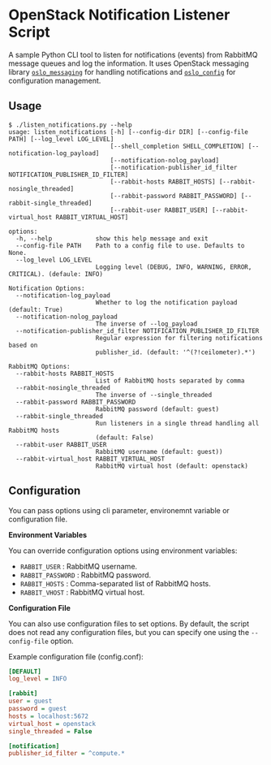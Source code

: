 # OpenStack Notification Listener Script

A sample Python CLI tool to listen for notifications (events) from RabbitMQ
message queues and log the information. It uses OpenStack messaging library
[`oslo_messaging`](https://docs.openstack.org/oslo.messaging/latest/reference/index.html) for
handling notifications and [`oslo_config`](https://docs.openstack.org/oslo.config/latest/) for
configuration management.

## Usage
```console
$ ./listen_notifications.py --help
usage: listen_notifications [-h] [--config-dir DIR] [--config-file PATH] [--log_level LOG_LEVEL]
                            [--shell_completion SHELL_COMPLETION] [--notification-log_payload]
                            [--notification-nolog_payload]
                            [--notification-publisher_id_filter NOTIFICATION_PUBLISHER_ID_FILTER]
                            [--rabbit-hosts RABBIT_HOSTS] [--rabbit-nosingle_threaded]
                            [--rabbit-password RABBIT_PASSWORD] [--rabbit-single_threaded]
                            [--rabbit-user RABBIT_USER] [--rabbit-virtual_host RABBIT_VIRTUAL_HOST]

options:
  -h, --help            show this help message and exit
  --config-file PATH    Path to a config file to use. Defaults to None.
  --log_level LOG_LEVEL
                        Logging level (DEBUG, INFO, WARNING, ERROR, CRITICAL). (defaule: INFO)

Notification Options:
  --notification-log_payload
                        Whether to log the notification payload (default: True)
  --notification-nolog_payload
                        The inverse of --log_payload
  --notification-publisher_id_filter NOTIFICATION_PUBLISHER_ID_FILTER
                        Regular expression for filtering notifications based on
                        publisher_id. (default: '^(?!ceilometer).*')

RabbitMQ Options:
  --rabbit-hosts RABBIT_HOSTS
                        List of RabbitMQ hosts separated by comma
  --rabbit-nosingle_threaded
                        The inverse of --single_threaded
  --rabbit-password RABBIT_PASSWORD
                        RabbitMQ password (default: guest)
  --rabbit-single_threaded
                        Run listeners in a single thread handling all RabbitMQ hosts
                        (default: False)
  --rabbit-user RABBIT_USER
                        RabbitMQ username (default: guest))
  --rabbit-virtual_host RABBIT_VIRTUAL_HOST
                        RabbitMQ virtual host (default: openstack)
```

## Configuration

You can pass options using cli parameter, environemnt variable or configuration file.

**Environment Variables**

You can override configuration options using environment variables:

- `RABBIT_USER` : RabbitMQ username.
- `RABBIT_PASSWORD` : RabbitMQ password.
- `RABBIT_HOSTS` : Comma-separated list of RabbitMQ hosts.
- `RABBIT_VHOST` : RabbitMQ virtual host.

**Configuration File**

You can also use configuration files to set options. By default, the script does not read
any configuration files, but you can specify one using the `--config-file` option.

Example configuration file (config.conf):

```ini
[DEFAULT]
log_level = INFO

[rabbit]
user = guest
password = guest
hosts = localhost:5672
virtual_host = openstack
single_threaded = False

[notification]
publisher_id_filter = ^compute.*
```
